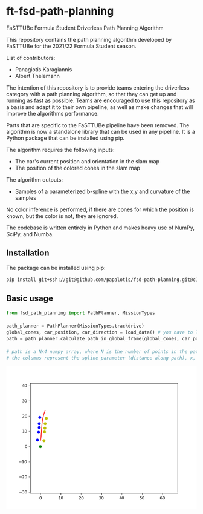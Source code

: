 # ft-fsd-path-planning

FaSTTUBe Formula Student Driverless Path Planning Algorithm

This repository contains the path planning algorithm developed by FaSTTUBe for the 2021/22 Formula Student season.

List of contributors:

- Panagiotis Karagiannis
- Albert Thelemann

The intention of this repository is to provide teams entering the driverless category with a path planning algorithm, so that they can get up and running as fast as possible. Teams are encouraged to use this repository as a basis and adapt it to their own pipeline, as well as make changes that will improve the algorithms performance.

Parts that are specific to the FaSTTUBe pipeline have been removed. The algorithm is now a standalone library that can be used in any pipeline. It is a Python package that can be installed using pip.

The algorithm requires the following inputs:

- The car's current position and orientation in the slam map
- The position of the colored cones in the slam map

The algorithm outputs:

- Samples of a parameterized b-spline with the x,y and curvature of the samples

No color inference is performed, if there are cones for which the position is known, but the color is not, they are ignored.

The codebase is written entirely in Python and makes heavy use of NumPy, SciPy, and Numba.

## Installation

The package can be installed using pip:

```bash
pip install git+ssh://git@github.com/papalotis/fsd-path-planning.git@c1e7667fc53848df2a1aa7279549033e62471c58#egg=fsd_path_planning
```

## Basic usage

```python
from fsd_path_planning import PathPlanner, MissionTypes

path_planner = PathPlanner(MissionTypes.trackdrive)
global_cones, car_position, car_direction = load_data() # you have to load/get the data, this is just an example
path = path_planner.calculate_path_in_global_frame(global_cones, car_position, car_direction)

# path is a Nx4 numpy array, where N is the number of points in the path
# the columns represent the spline parameter (distance along path), x, y and path curvature

```

![An animation demoing the path planning algorithm](animation.gif)
